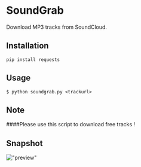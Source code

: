 # SoundGrab
Download MP3 tracks from SoundCloud.

Installation
-----------------

```pip install requests```

Usage 
-----------------
```$ python soundgrab.py <trackurl>```

Note
-----------------
####Please use this script to download free tracks !

Snapshot
-----------------
!["preview"](https://raw.githubusercontent.com/MGF15/SoundGrab/master/soundgrabsnap.gif)
